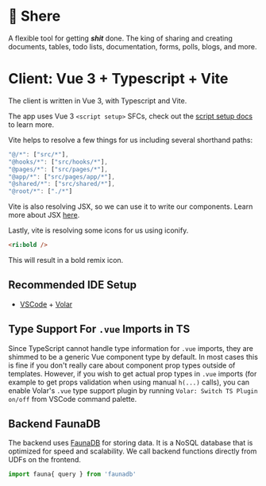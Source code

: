 # 🐯 Shere
A flexible tool for getting _**shit**_ done. The king of sharing and creating documents, tables, todo lists, documentation, forms, polls, blogs, and more.
# Client: Vue 3 + Typescript + Vite
The client is written in Vue 3, with Typescript and Vite.

The app uses Vue 3 `<script setup>` SFCs, check out the [script setup docs](https://v3.vuejs.org/api/sfc-script-setup.html#sfc-script-setup) to learn more.

Vite helps to resolve a few things for us including several shorthand paths:
```js
"@/*": ["src/*"],
"@hooks/*": ["src/hooks/*"],
"@pages/*": ["src/pages/*"],
"@app/*": ["src/pages/app/*"],
"@shared/*": ["src/shared/*"],
"@root/*": ["./*"]
```

Vite is also resolving JSX, so we can use it to write our components. Learn more about JSX [here](https://v3.vuejs.org/guide/jsx.html).

Lastly, vite is resolving some icons for us using iconify. 
```html
<ri:bold />
```
This will result in a bold remix icon.

## Recommended IDE Setup

- [VSCode](https://code.visualstudio.com/) + [Volar](https://marketplace.visualstudio.com/items?itemName=johnsoncodehk.volar)

## Type Support For `.vue` Imports in TS

Since TypeScript cannot handle type information for `.vue` imports, they are shimmed to be a generic Vue component type by default. In most cases this is fine if you don't really care about component prop types outside of templates. However, if you wish to get actual prop types in `.vue` imports (for example to get props validation when using manual `h(...)` calls), you can enable Volar's `.vue` type support plugin by running `Volar: Switch TS Plugin on/off` from VSCode command palette.

## Backend FaunaDB
The backend uses [FaunaDB](https://www.fauna.com/fauna/db) for storing data. It is a NoSQL database that is optimized for speed and scalability. We call backend functions directly from UDFs on the frontend.

```js
import fauna{ query } from 'faunadb'

```
